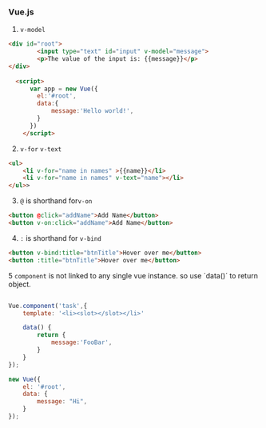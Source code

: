 ### Vue.js

1. `v-model` 
```html
<div id="root">
        <input type="text" id="input" v-model="message">
        <p>The value of the input is: {{message}}</p>
</div>
    
  <script>
      var app = new Vue({
        el:'#root',
        data:{
            message:'Hello world!',
        }
      })
    </script>  
```

2. `v-for` `v-text`
```html
<ul>
    <li v-for="name in names" >{{name}}</li>  
    <li v-for="name in names" v-text="name"></li>  
</ul>>
```

3. `@` is shorthand for`v-on`
```html
<button @click="addName">Add Name</button>
<button v-on:click="addName">Add Name</button>
```

4. `:` is shorthand for `v-bind`
```html
<button v-bind:title="btnTitle">Hover over me</button>
<button :title="btnTitle">Hover over me</button>
```

5 `component` is not linked to any single vue instance. so use ´data()´ to return object.
```javascript

Vue.component('task',{
    template: '<li><slot></slot></li>'

    data() {
        return {
            message:'FooBar',
        }
    }
});

new Vue({
    el: '#root',
    data: {
        message: "Hi",
    }
});
```